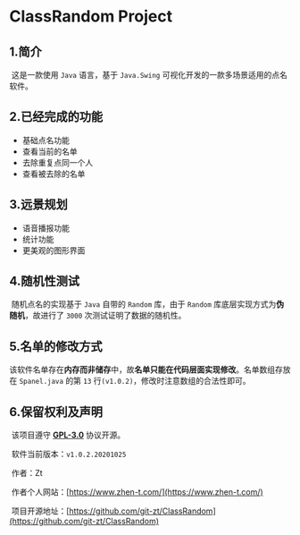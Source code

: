 ClassRandom Project
=======

## 1.简介

​    这是一款使用 `Java` 语言，基于 `Java.Swing` 可视化开发的一款多场景适用的点名软件。

## 2.已经完成的功能

- 基础点名功能
- 查看当前的名单
- 去除重复点同一个人
- 查看被去除的名单

## 3.远景规划

- 语音播报功能
- 统计功能
- 更美观的图形界面

## 4.随机性测试

​    随机点名的实现基于 `Java` 自带的 `Random` 库，由于 `Random` 库底层实现方式为**伪随机**，故进行了 `3000` 次测试证明了数据的随机性。

## 5.名单的修改方式

​    该软件名单存在**内存而非储存**中，故**名单只能在代码层面实现修改**。名单数组存放在 `Spanel.java` 的第 `13` 行`(v1.0.2)`，修改时注意数组的合法性即可。

## 6.保留权利及声明

​    该项目遵守 **[GPL-3.0](https://github.com/git-zt/ClassRandom/blob/main/LICENSE)** 协议开源。

​    软件当前版本：`v1.0.2.20201025`

​    作者：Zt 

​    作者个人网站：[https://www.zhen-t.com/](https://www.zhen-t.com/)

​    项目开源地址：[https://github.com/git-zt/ClassRandom](https://github.com/git-zt/ClassRandom)
